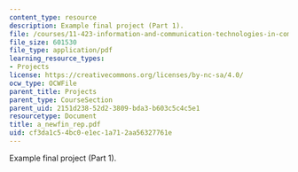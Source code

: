 ```yaml
---
content_type: resource
description: Example final project (Part 1).
file: /courses/11-423-information-and-communication-technologies-in-community-development-spring-2004/cf3da1c54bc0e1ec1a712aa56327761e_a_newfin_rep.pdf
file_size: 601530
file_type: application/pdf
learning_resource_types:
- Projects
license: https://creativecommons.org/licenses/by-nc-sa/4.0/
ocw_type: OCWFile
parent_title: Projects
parent_type: CourseSection
parent_uid: 2151d238-52d2-3809-bda3-b603c5c4c5e1
resourcetype: Document
title: a_newfin_rep.pdf
uid: cf3da1c5-4bc0-e1ec-1a71-2aa56327761e
---
```

Example final project (Part 1).